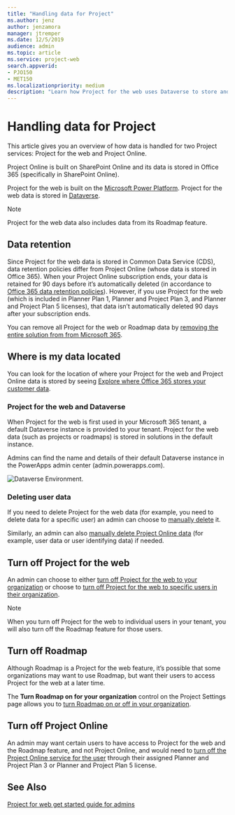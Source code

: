 ```yaml
---
title: "Handling data for Project"
ms.author: jenz
author: jenzamora
manager: jtremper
ms.date: 12/5/2019
audience: admin
ms.topic: article
ms.service: project-web
search.appverid: 
- PJO150
- MET150
ms.localizationpriority: medium
description: "Learn how Project for the web uses Dataverse to store and manage data."
---
```


# Handling data for Project

This article gives you an overview of how data is handled for two Project services: Project for the web and Project Online.

Project Online is built on SharePoint Online and its data is stored in Office 365 (specifically in SharePoint Online).

Project for the web is built on the [Microsoft Power Platform](https://powerplatform.microsoft.com/). Project for the web data is stored in [Dataverse](/powerapps/maker/common-data-service/data-platform-intro).

> [!Note]
> Project for the web data also includes data from its Roadmap feature.

## Data retention

Since Project for the web data is stored in Common Data Service (CDS), data retention policies differ from Project Online (whose data is stored in Office 365). When your Project Online subscription ends, your data is retained for 90 days before it’s automatically deleted (in accordance to [Office 365 data retention policies](/microsoft-365/compliance/retention-policies)). However, if you use Project for the web (which is included in Planner Plan 1, Planner and Project Plan 3, and Planner and Project Plan 5 licenses), that data isn’t automatically deleted 90 days after your subscription ends.

You can remove all Project for the web or Roadmap data by [removing the entire solution from from Microsoft 365](/project-for-the-web/remove-roadmap-from-office-365).

## Where is my data located

You can look for the location of where your Project for the web and Project Online data is stored by seeing [Explore where Office 365 stores your customer data](https://products.office.com/where-is-your-data-located?rtc=1).

### Project for the web and Dataverse

When Project for the web is first used in your Microsoft 365 tenant, a default Dataverse instance is provided to your tenant. Project for the web data (such as projects or roadmaps) is stored in solutions in the default instance.

Admins can find the name and details of their default Dataverse instance in the PowerApps admin center (admin.powerapps.com).  

![Dataverse Environment.](media/PowerAppsEnvironment.png)

### Deleting user data

If you need to delete Project for the web data (for example, you need to delete data for a specific user) an admin can choose to [manually delete](delete-user-data-from-project-for-the-web.md) it.

Similarly, an admin can also [manually delete Project Online data](/projectonline/delete-user-data-from-project-online) (for example, user data or user identifying data) if needed.

## Turn off Project for the web

An admin can choose to either [turn off Project for the web to your organization](/project-for-the-web/turn-project-for-the-web-off#turn-project-for-the-web-on-or-off-for-all-users-in-your-organization) or choose to [turn off Project for the web to specific users in their organization](/project-for-the-web/turn-project-for-the-web-off#turn-off-project-for-the-web-for-specific-users-in-your-organization).

 > [!Note]
 > When you turn off Project for the web to individual users in your tenant, you will also turn off the Roadmap feature for those users.

## Turn off Roadmap

Although Roadmap is a Project for the web feature, it’s possible that some organizations may want to use Roadmap, but want their users to access Project for the web at a later time.

The **Turn Roadmap on for your organization** control on the Project Settings page allows you to [turn Roadmap on or off in your organization](/project-for-the-web/turn-roadmap-on-or-off). </br>

## Turn off Project Online

An admin may want certain users to have access to Project for the web and the Roadmap feature, and not Project Online, and would need to [turn off the Project Online service for the user](/project-for-the-web/turn-project-for-the-web-off#turn-off-project-online) through their assigned Planner and Project Plan 3 or Planner and Project Plan 5 license.

## See Also

[Project for web get started guide for admins](project-for-the-web-get-started-guide-for-admins.md)
